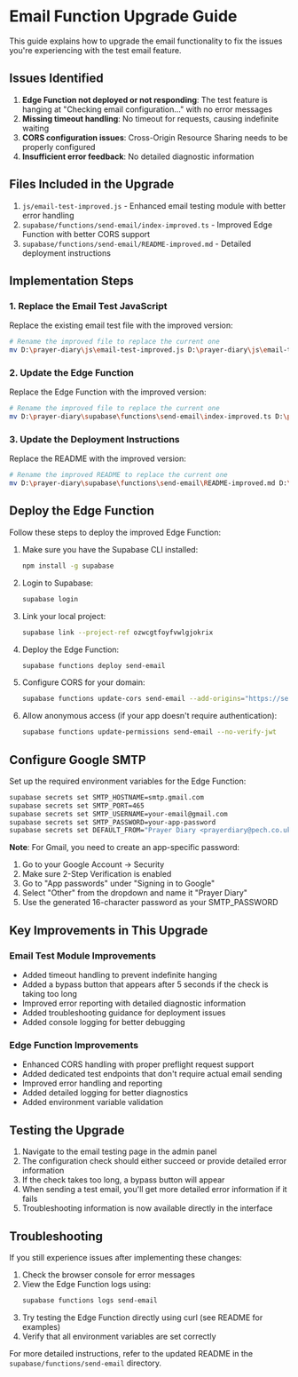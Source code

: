 # Email Function Upgrade Guide

This guide explains how to upgrade the email functionality to fix the issues you're experiencing with the test email feature.

## Issues Identified

1. **Edge Function not deployed or not responding**: The test feature is hanging at "Checking email configuration..." with no error messages
2. **Missing timeout handling**: No timeout for requests, causing indefinite waiting
3. **CORS configuration issues**: Cross-Origin Resource Sharing needs to be properly configured
4. **Insufficient error feedback**: No detailed diagnostic information

## Files Included in the Upgrade

1. `js/email-test-improved.js` - Enhanced email testing module with better error handling
2. `supabase/functions/send-email/index-improved.ts` - Improved Edge Function with better CORS support
3. `supabase/functions/send-email/README-improved.md` - Detailed deployment instructions

## Implementation Steps

### 1. Replace the Email Test JavaScript

Replace the existing email test file with the improved version:

```bash
# Rename the improved file to replace the current one
mv D:\prayer-diary\js\email-test-improved.js D:\prayer-diary\js\email-test.js
```

### 2. Update the Edge Function

Replace the Edge Function with the improved version:

```bash
# Rename the improved file to replace the current one
mv D:\prayer-diary\supabase\functions\send-email\index-improved.ts D:\prayer-diary\supabase\functions\send-email\index.ts
```

### 3. Update the Deployment Instructions

Replace the README with the improved version:

```bash
# Rename the improved README to replace the current one
mv D:\prayer-diary\supabase\functions\send-email\README-improved.md D:\prayer-diary\supabase\functions\send-email\README.md
```

## Deploy the Edge Function

Follow these steps to deploy the improved Edge Function:

1. Make sure you have the Supabase CLI installed:
   ```bash
   npm install -g supabase
   ```

2. Login to Supabase:
   ```bash
   supabase login
   ```

3. Link your local project:
   ```bash
   supabase link --project-ref ozwcgtfoyfvwlgjokrix
   ```

4. Deploy the Edge Function:
   ```bash
   supabase functions deploy send-email
   ```

5. Configure CORS for your domain:
   ```bash
   supabase functions update-cors send-email --add-origins="https://serviceplanningpech.github.io"
   ```

6. Allow anonymous access (if your app doesn't require authentication):
   ```bash
   supabase functions update-permissions send-email --no-verify-jwt
   ```

## Configure Google SMTP

Set up the required environment variables for the Edge Function:

```bash
supabase secrets set SMTP_HOSTNAME=smtp.gmail.com
supabase secrets set SMTP_PORT=465
supabase secrets set SMTP_USERNAME=your-email@gmail.com
supabase secrets set SMTP_PASSWORD=your-app-password
supabase secrets set DEFAULT_FROM="Prayer Diary <prayerdiary@pech.co.uk>"
```

**Note**: For Gmail, you need to create an app-specific password:
1. Go to your Google Account → Security
2. Make sure 2-Step Verification is enabled
3. Go to "App passwords" under "Signing in to Google"
4. Select "Other" from the dropdown and name it "Prayer Diary"
5. Use the generated 16-character password as your SMTP_PASSWORD

## Key Improvements in This Upgrade

### Email Test Module Improvements
- Added timeout handling to prevent indefinite hanging
- Added a bypass button that appears after 5 seconds if the check is taking too long
- Improved error reporting with detailed diagnostic information
- Added troubleshooting guidance for deployment issues
- Added console logging for better debugging

### Edge Function Improvements
- Enhanced CORS handling with proper preflight request support
- Added dedicated test endpoints that don't require actual email sending
- Improved error handling and reporting
- Added detailed logging for better diagnostics
- Added environment variable validation

## Testing the Upgrade

1. Navigate to the email testing page in the admin panel
2. The configuration check should either succeed or provide detailed error information
3. If the check takes too long, a bypass button will appear
4. When sending a test email, you'll get more detailed error information if it fails
5. Troubleshooting information is now available directly in the interface

## Troubleshooting

If you still experience issues after implementing these changes:

1. Check the browser console for error messages
2. View the Edge Function logs using: 
   ```bash
   supabase functions logs send-email
   ```
3. Try testing the Edge Function directly using curl (see README for examples)
4. Verify that all environment variables are set correctly

For more detailed instructions, refer to the updated README in the `supabase/functions/send-email` directory.
